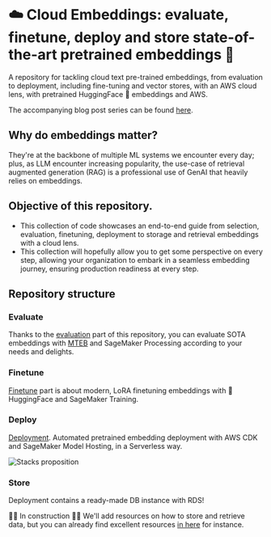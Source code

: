 # ☁️ Cloud Embeddings: evaluate, finetune, deploy and store state-of-the-art pretrained embeddings 🔢

A repository for tackling cloud text pre-trained embeddings, from evaluation to deployment, including fine-tuning and vector stores, with an AWS cloud lens, with pretrained HuggingFace 🤗 embeddings and AWS.

The accompanying blog post series can be found [here](https://mnemlaghi.github.io/cloud-embeddings/).

## Why do embeddings matter?

They're at the backbone of multiple ML systems we encounter every day; plus, as LLM encounter increasing popularity, the use-case of retrieval augmented generation (RAG) is a professional use of GenAI that heavily relies on embeddings.

## Objective of this repository.

* This collection of code showcases an end-to-end guide from selection, evaluation, finetuning, deployment to storage and retrieval embeddings with a cloud lens.
* This collection will hopefully allow you to get some perspective on every step, allowing your organization to embark in a seamless embedding journey, ensuring production readiness at every step.

## Repository structure

### Evaluate
Thanks to the [evaluation](evaluate/) part of this repository, you can evaluate SOTA embeddings with [MTEB](https://huggingface.co/blog/mteb) and SageMaker Processing according to your needs and delights.

### Finetune

[Finetune](finetune/) part is about modern, LoRA finetuning embeddings with 🤗 HuggingFace and SageMaker Training.

### Deploy

[Deployment](deploy/). Automated pretrained embedding deployment with AWS CDK and SageMaker Model Hosting, in a Serverless way.

![Stacks proposition](https://github.com/mNemlaghi/cloud-embeddings/assets/12110853/e177f369-3276-4c3c-9cd4-1b4966309db6)


### Store

Deployment contains a ready-made DB instance with RDS!

🚧🚧 In construction 🚧🚧
We'll add resources on how to store and retrieve data, but you can already find excellent resources [in here](https://aws.amazon.com/fr/blogs/database/building-ai-powered-search-in-postgresql-using-amazon-sagemaker-and-pgvector/) for instance.
 

